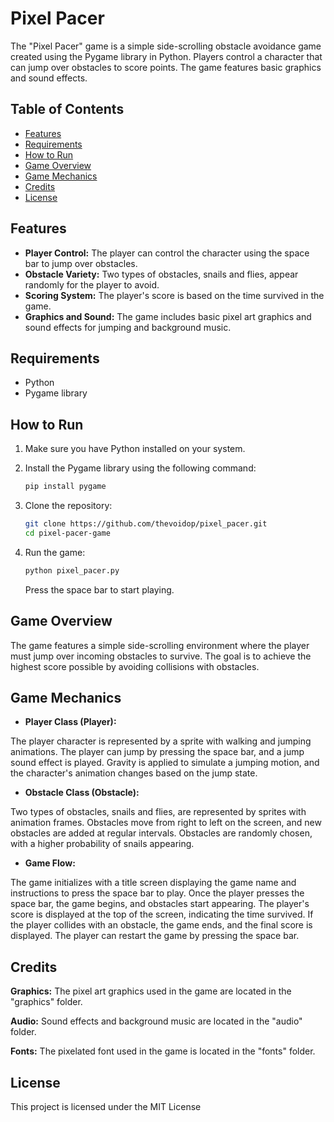 # Pixel Pacer

The "Pixel Pacer" game is a simple side-scrolling obstacle avoidance game created using the Pygame library in Python. Players control a character that can jump over obstacles to score points. The game features basic graphics and sound effects.

## Table of Contents
- [Features](#features)
- [Requirements](#requirements)
- [How to Run](#how-to-run)
- [Game Overview](#game-overview)
- [Game Mechanics](#game-mechanics)
- [Credits](#credits)
- [License](#license)

## Features

- **Player Control:** The player can control the character using the space bar to jump over obstacles.
- **Obstacle Variety:** Two types of obstacles, snails and flies, appear randomly for the player to avoid.
- **Scoring System:** The player's score is based on the time survived in the game.
- **Graphics and Sound:** The game includes basic pixel art graphics and sound effects for jumping and background music.

## Requirements

- Python
- Pygame library

## How to Run

1. Make sure you have Python installed on your system.
2. Install the Pygame library using the following command:

   ```bash
   pip install pygame
   ```
3. Clone the repository:
   ```bash
   git clone https://github.com/thevoidop/pixel_pacer.git
   cd pixel-pacer-game
   ```

4. Run the game:

    ```bash
    python pixel_pacer.py
    ```
    Press the space bar to start playing.

## Game Overview
The game features a simple side-scrolling environment where the player must jump over incoming obstacles to survive. The goal is to achieve the highest score possible by avoiding collisions with obstacles.

## Game Mechanics
- **Player Class (Player):**

The player character is represented by a sprite with walking and jumping animations.
The player can jump by pressing the space bar, and a jump sound effect is played.
Gravity is applied to simulate a jumping motion, and the character's animation changes based on the jump state.

- **Obstacle Class (Obstacle):**
  
Two types of obstacles, snails and flies, are represented by sprites with animation frames.
Obstacles move from right to left on the screen, and new obstacles are added at regular intervals.
Obstacles are randomly chosen, with a higher probability of snails appearing.

- **Game Flow:**

The game initializes with a title screen displaying the game name and instructions to press the space bar to play.
Once the player presses the space bar, the game begins, and obstacles start appearing.
The player's score is displayed at the top of the screen, indicating the time survived.
If the player collides with an obstacle, the game ends, and the final score is displayed.
The player can restart the game by pressing the space bar.

## Credits
  
**Graphics:** The pixel art graphics used in the game are located in the "graphics" folder.

**Audio:** Sound effects and background music are located in the "audio" folder.

**Fonts:** The pixelated font used in the game is located in the "fonts" folder.

## License
This project is licensed under the MIT License 
